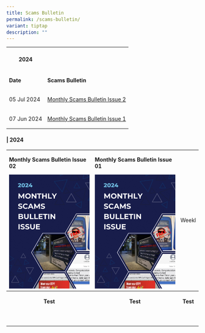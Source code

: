 ```yaml
---
title: Scams Bulletin
permalink: /scams-bulletin/
variant: tiptap
description: ""
---
```

<table style="minWidth: 50px">
<colgroup>
<col>
<col>
</colgroup>
<tbody>
<tr>
<th rowspan="1" colspan="1">
<h4>2024</h4>
</th>
<th rowspan="1" colspan="1">
<p></p>
</th>
</tr>
<tr>
<td rowspan="1" colspan="1">
<p><strong>Date</strong>
</p>
</td>
<td rowspan="1" colspan="1">
<p><strong>Scams Bulletin</strong>
</p>
</td>
</tr>
<tr>
<td rowspan="1" colspan="1">
<p>05 Jul 2024</p>
</td>
<td rowspan="1" colspan="1">
<p><a href="/files/2024 Scams Bulletins/Jul 2024/Monthly_Scams_Bulletin_Issue_2__5_July.pdf" rel="noopener noreferrer nofollow" target="_blank">Monthly Scams Bulletin Issue 2</a>
</p>
</td>
</tr>
<tr>
<td rowspan="1" colspan="1">
<p>07 Jun 2024</p>
</td>
<td rowspan="1" colspan="1">
<p><a href="/files/2024 Scams Bulletins/Jun 2024/Monthly_Scams_Bulletin_0124__June.pdf" rel="noopener noreferrer nofollow" target="_blank">Monthly Scams Bulletin Issue 1</a>
</p>
</td>
</tr>
</tbody>
</table>
<p></p>
<h4>| 2024</h4>
<table style="minWidth: 75px">
<colgroup>
<col>
<col>
<col>
</colgroup>
<tbody>
<tr>
<td rowspan="1" colspan="1">
<p><strong>Monthly Scams Bulletin Issue 02</strong>
</p>
<div class="isomer-image-wrapper">
<img style="width: 100%" height="auto" width="100%" alt="" src="/images/Scams Bulletin Covers/2024_MSB.png">
</div>
</td>
<td rowspan="1" colspan="1">
<p><strong>Monthly Scams Bulletin Issue 01</strong>
</p>
<div class="isomer-image-wrapper">
<img style="width: 100%" height="auto" width="100%" alt="" src="/images/Scams Bulletin Covers/2024_MSB.png">
</div>
</td>
<td rowspan="1" colspan="1">
<p>Weekl</p>
</td>
</tr>
<tr>
<th rowspan="1" colspan="1">
<p>Test</p>
</th>
<th rowspan="1" colspan="1">
<p>Test</p>
</th>
<th rowspan="1" colspan="1">
<p>Test</p>
</th>
</tr>
<tr>
<td rowspan="1" colspan="1">
<p></p>
</td>
<td rowspan="1" colspan="1">
<p></p>
</td>
<td rowspan="1" colspan="1">
<p></p>
</td>
</tr>
<tr>
<td rowspan="1" colspan="1">
<p></p>
</td>
<td rowspan="1" colspan="1">
<p></p>
</td>
<td rowspan="1" colspan="1">
<p></p>
</td>
</tr>
</tbody>
</table>
<p></p>
